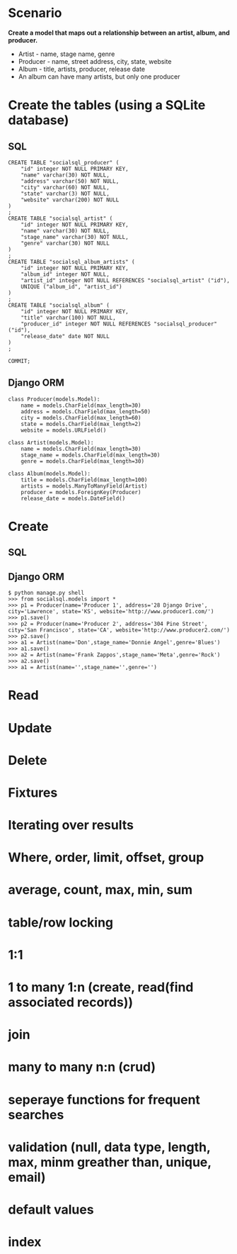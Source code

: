 # Scenario

**Create a model that maps out a relationship between an artist, album, and producer.**

- Artist - name, stage name, genre
- Producer - name, street address, city, state, website
- Album - title, artists, producer, release date
- An album can have many artists, but only one producer

# Create the tables (using a SQLite database)

## SQL

    CREATE TABLE "socialsql_producer" (
        "id" integer NOT NULL PRIMARY KEY,
        "name" varchar(30) NOT NULL,
        "address" varchar(50) NOT NULL,
        "city" varchar(60) NOT NULL,
        "state" varchar(3) NOT NULL,
        "website" varchar(200) NOT NULL
    )
    ;
    CREATE TABLE "socialsql_artist" (
        "id" integer NOT NULL PRIMARY KEY,
        "name" varchar(30) NOT NULL,
        "stage_name" varchar(30) NOT NULL,
        "genre" varchar(30) NOT NULL
    )
    ;
    CREATE TABLE "socialsql_album_artists" (
        "id" integer NOT NULL PRIMARY KEY,
        "album_id" integer NOT NULL,
        "artist_id" integer NOT NULL REFERENCES "socialsql_artist" ("id"),
        UNIQUE ("album_id", "artist_id")
    )
    ;
    CREATE TABLE "socialsql_album" (
        "id" integer NOT NULL PRIMARY KEY,
        "title" varchar(100) NOT NULL,
        "producer_id" integer NOT NULL REFERENCES "socialsql_producer" ("id"),
        "release_date" date NOT NULL
    )
    ;

    COMMIT;

## Django ORM

    class Producer(models.Model):
    	name = models.CharField(max_length=30)
    	address = models.CharField(max_length=50)
    	city = models.CharField(max_length=60)
    	state = models.CharField(max_length=2)
    	website = models.URLField()
    
    class Artist(models.Model):
    	name = models.CharField(max_length=30)
    	stage_name = models.CharField(max_length=30)
    	genre = models.CharField(max_length=30)
    
    class Album(models.Model):
    	title = models.CharField(max_length=100)
    	artists = models.ManyToManyField(Artist)
    	producer = models.ForeignKey(Producer)
    	release_date = models.DateField()
    	
# Create

## SQL

## Django ORM

    $ python manage.py shell
    >>> from socialsql.models import *
    >>> p1 = Producer(name='Producer 1', address='28 Django Drive', city='Lawrence', state='KS', website='http://www.producer1.com/')
    >>> p1.save()
    >>> p2 = Producer(name='Producer 2', address='304 Pine Street', city='San Francisco', state='CA', website='http://www.producer2.com/')
    >>> p2.save()
    >>> a1 = Artist(name='Don',stage_name='Donnie Angel',genre='Blues')
    >>> a1.save()
    >>> a2 = Artist(name='Frank Zappos',stage_name='Meta',genre='Rock')
    >>> a2.save()
    >>> a1 = Artist(name='',stage_name='',genre='')
    
# Read

# Update

# Delete

# Fixtures

# Iterating over results

# Where, order, limit, offset, group

# average, count, max, min, sum

# table/row locking

# 1:1

# 1 to many 1:n (create, read(find associated records))

# join

# many to many n:n (crud)

# seperaye functions for frequent searches

# validation (null, data type, length, max, minm greather than, unique, email)

# default values

# index
    
